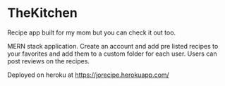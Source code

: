 # TheKitchen
Recipe app built for my mom but you can check it out too. 

MERN stack application. Create an account and add pre listed recipes to your favorites and add them to a custom folder for each user. Users can post reviews on the recipes.

Deployed on heroku at https://jorecipe.herokuapp.com/
